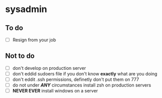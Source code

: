 # sysadmin

## To do
 - [ ] Resign from your job



## Not to do
 - [ ] don't develop on production server
 - [ ] don't eddid sudoers file if you don't know **exactly** what are you doing
 - [ ] don't eddit .ssh permissions, definetly don't put them on 777
 - [ ] do not under ***ANY*** circumstances install zsh on production servers
 - [ ] **NEVER EVER** install windows on a server
